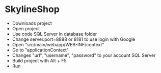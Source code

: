 # SkylineShop
* Downloads project
* Open project
* Use code SQL Server in database folder
* Change server.port=8888 or 8181 to use login with Google
* Open "src/main/webapp/WEB-INF/context"
* Go to "applicationContext"
* Changes "url", "username", "password" to your account SQL Server
* Build project with Alt + F5
* Run
